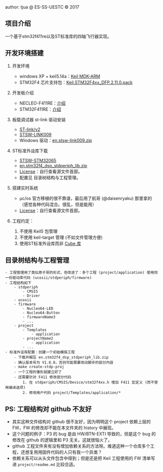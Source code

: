 author: tjua @ ES-SS-UESTC © 2017

## 项目介绍
一个基于stm32f411re以及ST标准库的四轴飞行器实现。

## 开发环境搭建

1. 开发环境
	- windows XP + keil5.14a：[Keil MDK-ARM](http://www.keil.com/mdk5)
	- STM32F4 芯片支持包：[Keil.STM32F4xx_DFP.2.11.0.pack](http://www.keil.com/dd2/pack/)

2. 开发板介绍
	- NECLEO-F411RE：[介绍](http://www.st.com/content/st_com/en/products/evaluation-tools/product-evaluation-tools/mcu-eval-tools/stm32-mcu-eval-tools/stm32-mcu-nucleo/nucleo-f411re.html)
	- STM32F411RE：[介绍](http://www.st.com/content/st_com/en/products/microcontrollers/stm32-32-bit-arm-cortex-mcus/stm32-high-performance-mcus/stm32f4-series/stm32f411/stm32f411re.html)

3. 板载调试器 st-link 驱动安装
	- [ST-link/v2](http://www.st.com/en/development-tools/debug-hardware-for-stm32-mcus.html)
	- [STSW-LINK009](http://www.st.com/content/st_com/en/products/development-tools/hardware-development-tools/development-tool-hardware-for-mcus/debug-hardware-for-mcus/debug-hardware-for-stm32-mcus/st-link-v2.html)
	- Windows 驱动：[en.stsw-link009.zip](http://www.st.com/content/st_com/en/products/embedded-software/development-tool-software/stsw-link009.html)

4. ST标准外设库下载
	- [STSW-STM32065](http://www.st.com/en/embedded-software/stm32-standard-peripheral-libraries.html)
	- [en.stm32f4_dsp_stdperiph_lib.zip](http://www.st.com/content/st_com/en/products/embedded-software/mcus-embedded-software/stm32-embedded-software/stm32-standard-peripheral-libraries/stsw-stm32065.html)
	- [License](http://www.st.com/software_license_agreement_liberty_v2)：自行查看源文件首部。
	- 配置见 目录树结构与工程管理。

5. 搭建实时系统
	- µc/os 官方移植的很不靠谱，最后用了航哥 (@daisenryaku) 那里拿的（感觉各种代码混合。很乱，但是能用）
	- [License](#)：自行查看源文件首部。

6. 工程约定：
	1. 不使用 Keil5 包管理
	2. 不使用 keil-target 管理 (不如文件管理方便)
	3. 使用ST标准外设库而非 [Cube 库](http://www.st.com/en/embedded-software/stm32cube-embedded-software.html)

## 目录树结构与工程管理
	- 工程管理用了类似原子哥的形式，但改进了：多个工程 (project/application) 使用同一份驱动库代码 (ucosii/stdperiph/firmware)
	- 工程结构如下
		- stdperiph
			- CMSIS
			- Driver
		- ucosii
		- firmware
			- Nucleo64-LED
			- Nucleo64-Button
			- firmwareName3
			- ...
		- project
			- Templates
				- application
			- projectName2
				- application
			- ...
	- 标准外设库配置：创建一个初始模版工程
		- 下载并解压 en.stm32f4_dsp_stdperiph_lib.zip
		- 确认版本号为 V1.8.0，否则可能需要改动脚步的部分内容
		- make create-stdp-proj
		- 一个工程的雏形就建立好了
		- 还需要针对 F411 修改部分代码
			1. 在 stdperiph/CMSIS/Device/stm32f4xx.h 增加 F411 宏定义 (而不使用编译选项)
			2. 修改用户代码 project/Templates/application/*

## PS: 工程结构对 github 不友好
- 其实这种文件结构对 github 很不友好，因为明明这个 project 依赖上层的 FW，FW 的修改却不能在本文件夹的 history 中展现。
- 这个问题的例子：P3 的 bug 是由 HW/BTN-EXTI 导致的，但是这个 bug 的修改在 github 的逻辑里和 P3 无关。这就很恼火了。
- github 工程文件夹有没有增加依赖关系的方法呀。难道这种一个仓库多个工程，还想复用用固件代码的人只有我一个异类？
- 依赖关系可以从头文件包含中得到；但是还是把 Keil 工程使用的 FW 清单写进 `project/readme.md` 比较合适。
